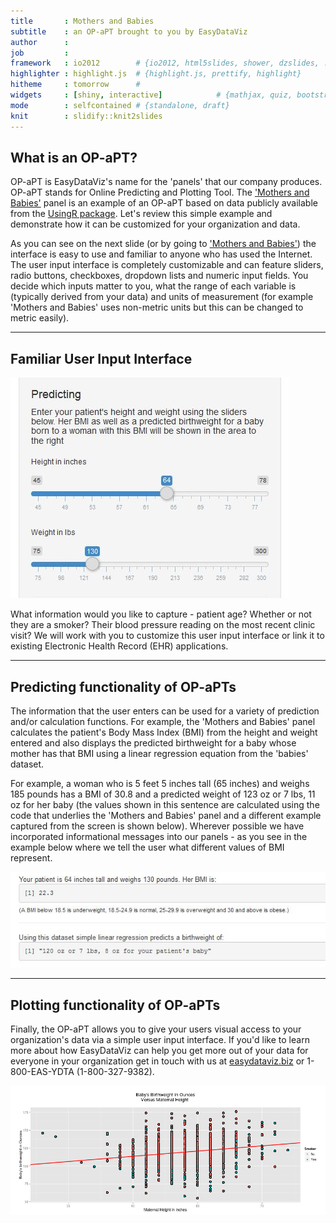 ```yaml
---
title       : Mothers and Babies
subtitle    : an OP-aPT brought to you by EasyDataViz
author      : 
job         : 
framework   : io2012        # {io2012, html5slides, shower, dzslides, ...}
highlighter : highlight.js  # {highlight.js, prettify, highlight}
hitheme     : tomorrow      # 
widgets     : [shiny, interactive]            # {mathjax, quiz, bootstrap}
mode        : selfcontained # {standalone, draft}
knit        : slidify::knit2slides
---
```


## What is an OP-aPT?

OP-aPT is EasyDataViz's name for the 'panels' that our company produces. OP-aPT stands for Online Predicting and Plotting Tool. The ['Mothers and Babies'](https://szmartin.shinyapps.io/newCourseProject/) panel is an example of an OP-aPT based on data publicly available from the [UsingR package](http://cran.r-project.org/web/packages/UsingR/UsingR.pdf). Let's review this simple example and demonstrate how it can be customized for your organization and data.     

As you can see on the next slide (or by going to ['Mothers and Babies'](https://szmartin.shinyapps.io/newCourseProject/)) the interface is easy to use and familiar to anyone who has used the Internet. The user input interface is completely customizable and can feature sliders, radio buttons, checkboxes, dropdown lists and numeric input fields. You decide which inputs matter to you, what the range of each variable is (typically derived from your data) and units of measurement (for example 'Mothers and Babies' uses non-metric units but this can be changed to metric easily). 

---

## Familiar User Input Interface


![inter](inter.jpg 'Interface')    

What information would you like to capture - patient age? Whether or not they are a smoker? Their blood pressure reading on the most recent clinic visit? We will work with you to customize this user input interface or link it to existing Electronic Health Record (EHR) applications.



---  

## Predicting functionality of OP-aPTs   

The information that the user enters can be used for a variety of prediction and/or calculation functions. For example, the 'Mothers and Babies' panel calculates the patient's Body Mass Index (BMI) from the height and weight entered and also displays the predicted birthweight for a baby whose mother has that BMI using a linear regression equation from the 'babies' dataset.  



For example, a woman who is 5 feet 5 inches tall (65 inches) and weighs 185 pounds has a BMI of 30.8 and a predicted weight of 123 oz or 7 lbs, 11 oz for her baby (the values shown in this sentence are calculated using the code that underlies the 'Mothers and Babies' panel and a different example captured from the screen is shown below). Wherever possible we have incorporated informational messages into our panels - as you see in the example below where we tell the user what different values of BMI represent.

![message](message.jpg 'Messages')

---

## Plotting functionality of OP-aPTs   

Finally, the OP-aPT allows you to give your users visual access to your organization's data via a simple user input interface. If you'd like to learn more about how EasyDataViz can help you get more out of your data for everyone in your organization get in touch with us at [easydataviz.biz](easydatabiz.viz) or 1-800-EAS-YDTA (1-800-327-9382).  

![plot](plot.png 'Example of plot')
